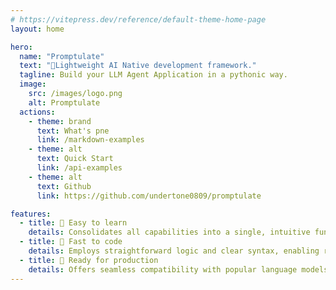 ```yaml
---
# https://vitepress.dev/reference/default-theme-home-page
layout: home

hero:
  name: "Promptulate"
  text: "🚀Lightweight AI Native development framework."
  tagline: Build your LLM Agent Application in a pythonic way.
  image:
    src: /images/logo.png
    alt: Promptulate
  actions:
    - theme: brand
      text: What's pne
      link: /markdown-examples
    - theme: alt
      text: Quick Start
      link: /api-examples
    - theme: alt
      text: Github
      link: https://github.com/undertone0809/promptulate

features:
  - title: 📖 Easy to learn
    details: Consolidates all capabilities into a single, intuitive function, making it effortless to grasp and implement complex AI functionalities.
  - title: 🚀 Fast to code
    details: Employs straightforward logic and clear syntax, enabling rapid development and easy comprehension for efficient AI application building.
  - title: 🧰 Ready for production
    details: Offers seamless compatibility with popular language models and provides a comprehensive suite of production-ready components for robust, scalable AI solutions.
---
```


